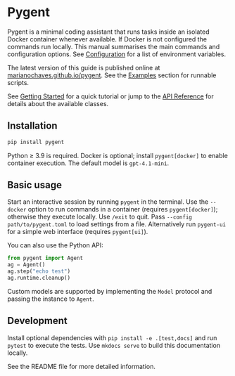 # Pygent

Pygent is a minimal coding assistant that runs tasks inside an isolated Docker container whenever available. If Docker is not configured the commands run locally. This manual summarises the main commands and configuration options. See [Configuration](configuration.md) for a list of environment variables.

The latest version of this guide is published online at [marianochaves.github.io/pygent](https://marianochaves.github.io/pygent/).
See the [Examples](examples.md) section for runnable scripts.

See [Getting Started](getting-started.md) for a quick tutorial or jump to the [API Reference](api-reference.md) for details about the available classes.

## Installation

```bash
pip install pygent
```

Python ≥ 3.9 is required. Docker is optional; install `pygent[docker]` to enable container execution. The default model is `gpt-4.1-mini`.

## Basic usage

Start an interactive session by running `pygent` in the terminal. Use the `--docker` option to run commands in a container (requires `pygent[docker]`); otherwise they execute locally. Use `/exit` to quit.
Pass `--config path/to/pygent.toml` to load settings from a file.
Alternatively run `pygent-ui` for a simple web interface (requires `pygent[ui]`).

You can also use the Python API:

```python
from pygent import Agent
ag = Agent()
ag.step("echo test")
ag.runtime.cleanup()
```

Custom models are supported by implementing the ``Model`` protocol and passing
the instance to ``Agent``.

## Development

Install optional dependencies with `pip install -e .[test,docs]` and run `pytest` to execute the tests. Use `mkdocs serve` to build this documentation locally.

See the README file for more detailed information.
